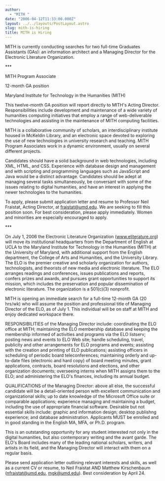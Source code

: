 ```yaml
---
author:
  - "MITH "
date: "2006-04-12T11:33:00.000Z"
layout: ../../layouts/PostLayout.astro
slug: mith-is-hiring
title: MITH is Hiring
---
```


MITH is currently conducting searches for two full-time Graduates Assistants (GAs): an information architect and a Managing Director for the Electronic Literature Organization.

\*\*\*

MITH Program Associate

12-month GA position

Maryland Institute for Technology in the Humanities (MITH)

This twelve-month GA position will report directly to MITH's Acting Director. Responsibilities include development and maintenance of a wide variety of humanities computing initiatives that employ a range of web-deliverable technologies and assisting in the maintenance of MITH computing facilities.

MITH is a collaborative community of scholars, an interdisciplinary institute housed in McKeldin Library, and an electronic space devoted to exploring the use of new technologies in university research and teaching. MITH Program Associates work in a dynamic environment, usually on several different projects.

Candidates should have a solid background in web technologies, including XML, HTML, and CSS. Experience with database design and management and with scripting and programming languages such as JavaScript and Java would be a distinct advantage. Candidates should be adept at managing several tasks simultaneously, be conversant with some of the issues relating to digital humanities, and have an interest in applying the newer technologies to the humanities.

To apply, please submit application letter and resume to Professor Neil Fraistat, Acting Director, at fraistat@umd.edu. We are seeking to fill this position soon. For best consideration, please apply immediately. Women and minorities are especially encouraged to apply.

\*\*\*

On July 1, 2006 the Electronic Literature Organization (www.eliterature.org) will move its institutional headquarters from the Department of English at UCLA to the Maryland Institute for Technology in the Humanities (MITH) at the University of Maryland, with additional support from the English department, the College of Arts and Humanities, and the University Library. The ELO is the premier creative and scholarly organization for authors, technologists, and theorists of new media and electronic literature. The ELO arranges readings and conferences, issues publications and reports, confers prizes and awards, and pursues grant opportunities to support its mission, which includes the preservation and popular dissemination of electronic literature. The organization is a 501(c)(3) nonprofit.

MITH is opening an immediate search for a full-time 12-month GA (20 hrs/wk) who will assume the position and professional title of Managing Director of the ELO, as of July 1. This individual will be on staff at MITH and enjoy dedicated workspace there.

RESPONSIBILITIES of the Managing Director include: coordinating the ELO office at MITH; maintaining the ELO membership database and keeping the membership informed of activities and programs via the ELO listserv; posting news and events to ELO Web site; handle scheduling, travel, publicity and other arrangements for ELO programs and events; assisting with the creation and printing of ELO publications; assisting officers in scheduling of periodic board teleconferences; maintaining orderly and up-to-date files (electronic and hard copy) of board meeting minutes, grant applications, contracts, board resolutions and elections, and other organization documents; overseeing interns when MITH assigns them to the ELO; and administering the ELO's finances, including its annual budget.

QUALIFICATIONS of the Managing Director: above all else, the successful candidate will be a detail-oriented person with excellent communication and organizational skills; up to date knowledge of the Microsoft Office suite or comparable applications; experience managing and maintaining a budget, including the use of appropriate financial software. Desirable but not essential skills include: graphic and information design; desktop publishng experience; and database administration. Applicants MUST be enrolled and in good standing in the English MA, MFA, or Ph.D. program.

This is an outstanding opportunity for any student interested not only in the digital humanities, but also contemporary writing and the avant garde. The ELO's Board includes many of the leading national scholars, writers, and artists in its field, and the Managing Director will interact with them on a regular basis.

Please send application letter outlining relevant interests and skills, as well as a current CV or resume, to Neil Fraistat AND Matthew Kirschenbaum (nfraistat@umd.edu, mgk@umd.edu). Best consideration by April 24.
